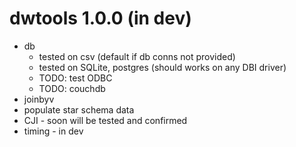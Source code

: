 # dwtools 1.0.0 (in dev)

* db
  * tested on csv (default if db conns not provided)
  * tested on SQLite, postgres (should works on any DBI driver)
  * TODO: test ODBC
  * TODO: couchdb
* joinbyv
* populate star schema data
* CJI - soon will be tested and confirmed
* timing - in dev
